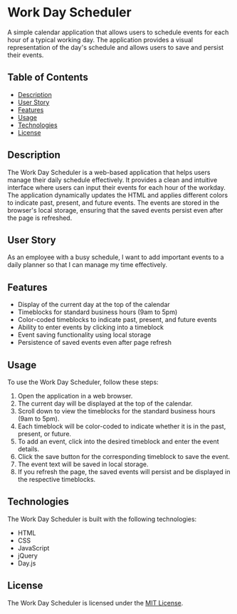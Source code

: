 # Work Day Scheduler

A simple calendar application that allows users to schedule events for each hour of a typical working day. The application provides a visual representation of the day's schedule and allows users to save and persist their events.

## Table of Contents

- [Description](#description)
- [User Story](#user-story)
- [Features](#features)
- [Usage](#usage)
- [Technologies](#technologies)
- [License](#license)

## Description

The Work Day Scheduler is a web-based application that helps users manage their daily schedule effectively. It provides a clean and intuitive interface where users can input their events for each hour of the workday. The application dynamically updates the HTML and applies different colors to indicate past, present, and future events. The events are stored in the browser's local storage, ensuring that the saved events persist even after the page is refreshed.

## User Story

As an employee with a busy schedule, I want to add important events to a daily planner so that I can manage my time effectively.

## Features

- Display of the current day at the top of the calendar
- Timeblocks for standard business hours (9am to 5pm)
- Color-coded timeblocks to indicate past, present, and future events
- Ability to enter events by clicking into a timeblock
- Event saving functionality using local storage
- Persistence of saved events even after page refresh

## Usage

To use the Work Day Scheduler, follow these steps:

1. Open the application in a web browser.
2. The current day will be displayed at the top of the calendar.
3. Scroll down to view the timeblocks for the standard business hours (9am to 5pm).
4. Each timeblock will be color-coded to indicate whether it is in the past, present, or future.
5. To add an event, click into the desired timeblock and enter the event details.
6. Click the save button for the corresponding timeblock to save the event.
7. The event text will be saved in local storage.
8. If you refresh the page, the saved events will persist and be displayed in the respective timeblocks.

## Technologies

The Work Day Scheduler is built with the following technologies:

- HTML
- CSS
- JavaScript
- jQuery
- Day.js

## License

The Work Day Scheduler is licensed under the [MIT License](LICENSE).
